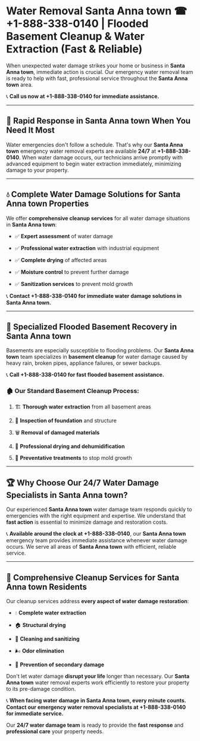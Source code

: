 # Water Removal Santa Anna town ☎ +1-888-338-0140 | Flooded Basement Cleanup & Water Extraction (Fast & Reliable)

When unexpected water damage strikes your home or business in **Santa Anna town**, immediate action is crucial. Our emergency water removal team is ready to help with fast, professional service throughout the **Santa Anna town** area. 

📞 **Call us now at +1-888-338-0140 for immediate assistance.**
---
## 🚀 Rapid Response in Santa Anna town When You Need It Most
Water emergencies don't follow a schedule. That's why our **Santa Anna town** emergency water removal experts are available **24/7** at **+1-888-338-0140**. When water damage occurs, our technicians arrive promptly with advanced equipment to begin water extraction immediately, minimizing damage to your property.
---
## 💧 Complete Water Damage Solutions for Santa Anna town Properties
We offer **comprehensive cleanup services** for all water damage situations in **Santa Anna town**:
- ✅ **Expert assessment** of water damage  
- ✅ **Professional water extraction** with industrial equipment  
- ✅ **Complete drying** of affected areas  
- ✅ **Moisture control** to prevent further damage  
- ✅ **Sanitization services** to prevent mold growth  
📞 **Contact +1-888-338-0140 for immediate water damage solutions in Santa Anna town.**
---
## 🌊 Specialized Flooded Basement Recovery in Santa Anna town
Basements are especially susceptible to flooding problems. Our **Santa Anna town** team specializes in **basement cleanup** for water damage caused by heavy rain, broken pipes, appliance failures, or sewer backups. 
📞 **Call +1-888-338-0140 for fast flooded basement assistance.**
### 🏚️ Our Standard Basement Cleanup Process:
1. 🏗️ **Thorough water extraction** from all basement areas  
2. 🔎 **Inspection of foundation** and structure  
3. 🗑️ **Removal of damaged materials**  
4. 💨 **Professional drying and dehumidification**  
5. 🚫 **Preventative treatments** to stop mold growth  
---
## 🏆 Why Choose Our 24/7 Water Damage Specialists in Santa Anna town?
Our experienced **Santa Anna town** water damage team responds quickly to emergencies with the right equipment and expertise. We understand that **fast action** is essential to minimize damage and restoration costs.
📞 **Available around the clock at +1-888-338-0140**, our **Santa Anna town** emergency team provides immediate assistance whenever water damage occurs. We serve all areas of **Santa Anna town** with efficient, reliable service.
---
## 🧹 Comprehensive Cleanup Services for Santa Anna town Residents
Our cleanup services address **every aspect of water damage restoration**:
- 💧 **Complete water extraction**  
- 🏠 **Structural drying**  
- 🧼 **Cleaning and sanitizing**  
- 🌬️ **Odor elimination**  
- 🚫 **Prevention of secondary damage**  
Don't let water damage **disrupt your life** longer than necessary. Our **Santa Anna town** water removal experts work efficiently to restore your property to its pre-damage condition.
📞 **When facing water damage in Santa Anna town, every minute counts. Contact our emergency water removal specialists at +1-888-338-0140 for immediate service.**
Our **24/7 water damage team** is ready to provide the **fast response** and **professional care** your property needs.
